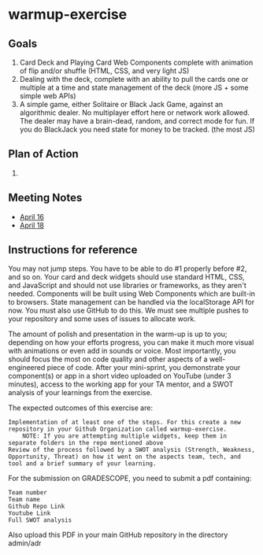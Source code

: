 # warmup-exercise

## Goals
1. Card Deck and Playing Card Web Components complete with animation of flip and/or shuffle (HTML, CSS, and very light JS)
2. Dealing with the deck, complete with an ability to pull the cards one or multiple at a time and state management of the deck (more JS + some simple web APIs) 
3. A simple game, either Solitaire or Black Jack Game, against an algorithmic dealer.  No multiplayer effort here or network work allowed.  The dealer may have a brain-dead, random, and correct mode for fun.  If you do BlackJack you need state for money to be tracked.    (the most JS)

## Plan of Action
1. 

## Meeting Notes
- [April 16](./cse110-sp25-group27/admin/meetings/april_16.md)
- [April 18](./cse110-sp25-group27/admin/meetings/april_18.md)

## Instructions for reference
You may not jump steps. You have to be able to do #1 properly before #2, and so on.  Your card and deck widgets should use standard HTML, CSS, and JavaScript and should not use libraries or frameworks, as they aren't needed.  Components will be built using Web Components which are built-in to browsers.   State management can be handled via the localStorage API for now.   You must also use GitHub to do this.  We must see multiple pushes to your repository and some uses of issues to allocate work.

The amount of polish and presentation in the warm-up is up to you; depending on how your efforts progress, you can make it much more visual with animations or even add in sounds or voice.  Most importantly, you should focus the most on code quality and other aspects of a well-engineered piece of code.  After your mini-sprint, you demonstrate your component(s) or app in a short video uploaded on YouTube (under 3 minutes), access to the working app for your TA mentor, and a SWOT analysis of your learnings from the exercise. 

The expected outcomes of this exercise are:

    Implementation of at least one of the steps. For this create a new repository in your Github Organization called warmup-exercise. 
        NOTE: If you are attempting multiple widgets, keep them in separate folders in the repo mentioned above
    Review of the process followed by a SWOT analysis (Strength, Weakness, Opportunity, Threat) on how it went on the aspects team, tech, and tool and a brief summary of your learning. 

For the submission on GRADESCOPE, you need to submit a pdf containing:

    Team number
    Team name
    Github Repo Link
    Youtube Link
    Full SWOT analysis

Also upload this PDF in your main GitHub repository in the directory admin/adr
